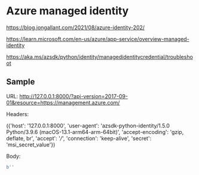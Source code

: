 # Azure managed identity

https://blog.jongallant.com/2021/08/azure-identity-202/


https://learn.microsoft.com/en-us/azure/app-service/overview-managed-identity

https://aka.ms/azsdk/python/identity/managedidentitycredential/troubleshoot

## Sample

URL: http://127.0.0.1:8000/?api-version=2017-09-01&resource=https://management.azure.com/

Headers:

({'host': '127.0.0.1:8000', 'user-agent': 'azsdk-python-identity/1.5.0 Python/3.9.6 (macOS-13.1-arm64-arm-64bit)', 'accept-encoding': 'gzip, deflate, br', 'accept': '*/*', 'connection': 'keep-alive', 'secret': 'msi_secret_value'})

Body:

```python
b''
```
